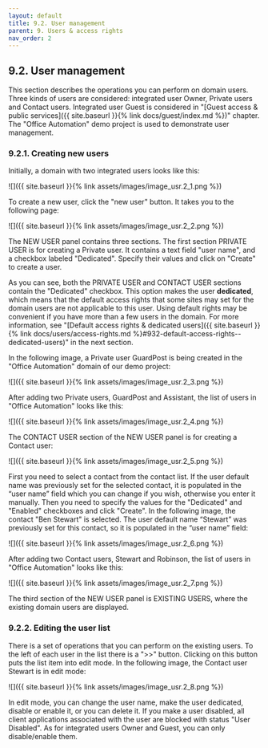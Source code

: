 ```yaml
---
layout: default
title: 9.2. User management
parent: 9. Users & access rights
nav_order: 2
---
```


## 9.2. User management

This section describes the operations you can perform on domain users. Three kinds of users are considered: integrated user Owner, Private users and Contact users. Integrated user Guest is considered in "[Guest access & public services]({{ site.baseurl }}{% link docs/guest/index.md %})" chapter. The "Office Automation" demo project is used to demonstrate user management.

### 9.2.1. Creating new users

Initially, a domain with two integrated users looks like this:

![]({{ site.baseurl }}{% link assets/images/image_usr.2_1.png %})

To create a new user, click the "<span class="text-blue">new user</span>" button. It takes you to the following page:

![]({{ site.baseurl }}{% link assets/images/image_usr.2_2.png %})

The <span class="header-green">NEW USER</span> panel contains three sections. The first section <span class="text-subheader">PRIVATE USER</span> is for creating a Private user. It contains a text field "user name", and a checkbox labeled "Dedicated". Specify their values and click on "Create" to create a user.  

As you can see, both the <span class="text-subheader">PRIVATE USER</span> and <span class="text-subheader">CONTACT USER</span> sections contain the "Dedicated" checkbox. This option makes the user **dedicated**, which means that the default access rights that some sites may set for the domain users are not applicable to this user. Using default rights may be convenient if you have more than a few users in the domain. For more information, see "[Default access rights & dedicated users]({{ site.baseurl }}{% link docs/users/access-rights.md %}#932-default-access-rights--dedicated-users)" in the next section.

In the following image, a Private user GuardPost is being created in the "Office Automation" domain of our demo project:

![]({{ site.baseurl }}{% link assets/images/image_usr.2_3.png %})

After adding two Private users, GuardPost and Assistant, the list of users in "Office Automation" looks like this:

![]({{ site.baseurl }}{% link assets/images/image_usr.2_4.png %})

The <span class="text-subheader">CONTACT USER</span> section of the <span class="header-green">NEW USER</span> panel is for creating a Contact user:

![]({{ site.baseurl }}{% link assets/images/image_usr.2_5.png %})

First you need to select a contact from the contact list. If the user default name was previously set for the selected contact, it is populated in the “user name” field which you can change if you wish, otherwise you enter it manually. Then you need to specify the values for the "Dedicated" and "Enabled" checkboxes and click "Create". In the following image, the contact "Ben Stewart" is selected. The user default name “Stewart” was previously set for this contact, so it is populated in the “user name” field:

![]({{ site.baseurl }}{% link assets/images/image_usr.2_6.png %})

After adding two Contact users, Stewart and Robinson, the list of users in "Office Automation" looks like this:

![]({{ site.baseurl }}{% link assets/images/image_usr.2_7.png %})

The third section of the <span class="header-green">NEW USER</span> panel is <span class="text-subheader">EXISTING USERS</span>, where the existing domain users are displayed.

### 9.2.2. Editing the user list

There is a set of operations that you can perform on the existing users. To the left of each user in the list there is a "<span class="text-blue">&gt;&gt;</span>" button. Clicking on this button puts the list item into edit mode. In the following image, the Contact user Stewart is in edit mode:

![]({{ site.baseurl }}{% link assets/images/image_usr.2_8.png %})

In edit mode, you can change the user name, make the user dedicated, disable or enable it, or you can delete it. If you make a user disabled, all client applications associated with the user are blocked with status "User Disabled". As for integrated users Owner and Guest, you can only disable/enable them.
